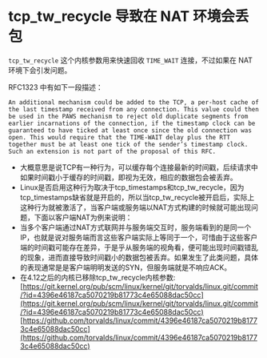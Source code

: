 # tcp\_tw\_recycle 导致在 NAT 环境会丢包

`tcp_tw_recycle` 这个内核参数用来快速回收 `TIME_WAIT` 连接，不过如果在 NAT 环境下会引发问题。

RFC1323 中有如下一段描述：

`An additional mechanism could be added to the TCP, a per-host cache of the last timestamp received from any connection. This value could then be used in the PAWS mechanism to reject old duplicate segments from earlier incarnations of the connection, if the timestamp clock can be guaranteed to have ticked at least once since the old connection was open. This would require that the TIME-WAIT delay plus the RTT together must be at least one tick of the sender’s timestamp clock. Such an extension is not part of the proposal of this RFC.`

* 大概意思是说TCP有一种行为，可以缓存每个连接最新的时间戳，后续请求中如果时间戳小于缓存的时间戳，即视为无效，相应的数据包会被丢弃。
* Linux是否启用这种行为取决于tcp\_timestamps和tcp\_tw\_recycle，因为tcp\_timestamps缺省就是开启的，所以当tcp\_tw\_recycle被开启后，实际上这种行为就被激活了，当客户端或服务端以NAT方式构建的时候就可能出现问题，下面以客户端NAT为例来说明：
* 当多个客户端通过NAT方式联网并与服务端交互时，服务端看到的是同一个IP，也就是说对服务端而言这些客户端实际上等同于一个，可惜由于这些客户端的时间戳可能存在差异，于是乎从服务端的视角看，便可能出现时间戳错乱的现象，进而直接导致时间戳小的数据包被丢弃。如果发生了此类问题，具体的表现通常是是客户端明明发送的SYN，但服务端就是不响应ACK。
* 在4.12之后的内核已移除tcp\_tw\_recycle内核参数: [https://git.kernel.org/pub/scm/linux/kernel/git/torvalds/linux.git/commit/?id=4396e46187ca5070219b81773c4e65088dac50cc](https://git.kernel.org/pub/scm/linux/kernel/git/torvalds/linux.git/commit/?id=4396e46187ca5070219b81773c4e65088dac50cc) [https://github.com/torvalds/linux/commit/4396e46187ca5070219b81773c4e65088dac50cc](https://github.com/torvalds/linux/commit/4396e46187ca5070219b81773c4e65088dac50cc)

